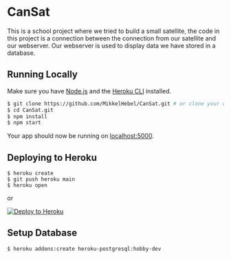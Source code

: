# CanSat

This is a school project where we tried to build a small satellite, the code in this project is a connection between the connection from our satellite and our webserver. Our webserver is used to display data we have stored in a database.

## Running Locally

Make sure you have [Node.js](http://nodejs.org/) and the [Heroku CLI](https://cli.heroku.com/) installed.

```sh
$ git clone https://github.com/MikkelHebel/CanSat.git # or clone your own fork
$ cd CanSat.git
$ npm install
$ npm start
```

Your app should now be running on [localhost:5000](http://localhost:5000/).

## Deploying to Heroku

```
$ heroku create
$ git push heroku main
$ heroku open
```
or

[![Deploy to Heroku](https://www.herokucdn.com/deploy/button.png)](https://heroku.com/deploy)

## Setup Database

```
$ heroku addons:create heroku-postgresql:hobby-dev
```
